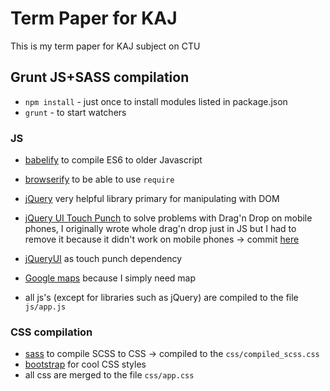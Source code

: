 # Term Paper for KAJ
This is my term paper for KAJ subject on CTU

## Grunt JS+SASS compilation
* `npm install` - just once to install modules listed in package.json
* `grunt` - to start watchers

### JS
* [babelify](https://babeljs.io/docs/setup/) to compile ES6 to older Javascript
* [browserify](http://browserify.org/) to be able to use `require`
* [jQuery](http://jquery.com) very helpful library primary for manipulating with DOM
* [jQuery UI Touch Punch](http://touchpunch.furf.com) to solve problems with Drag'n Drop on mobile phones, I originally
wrote whole drag'n drop just in JS but I had to remove it because it didn't work on mobile phones ->
commit [here](https://github.com/LukasForst/lukasforst.github.io/commit/603bfc18e3f33df33f5124a7e0a740647956aaaa)
* [jQueryUI](https://code.jquery.com/ui/) as touch punch dependency
* [Google maps](https://maps.googleapis.com) because I simply need map

* all js's (except for libraries such as jQuery) are compiled to the file `js/app.js`

### CSS compilation
* [sass](https://sass-lang.com/) to compile SCSS to CSS -> compiled to the `css/compiled_scss.css`
* [bootstrap](https://getbootstrap.com) for cool CSS styles
* all css are merged to the file `css/app.css`
